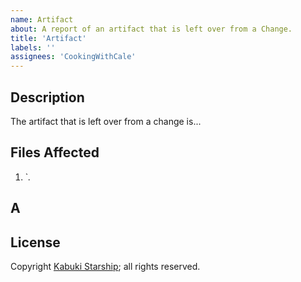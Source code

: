 ```yaml
---
name: Artifact
about: A report of an artifact that is left over from a Change.
title: 'Artifact'
labels: ''
assignees: 'CookingWithCale'
---
```

## Description

The artifact that is left over from a change is...

## Files Affected

1. `*.*

## A



## License

Copyright [Kabuki Starship](https://kabukistarship.com); all rights reserved.
